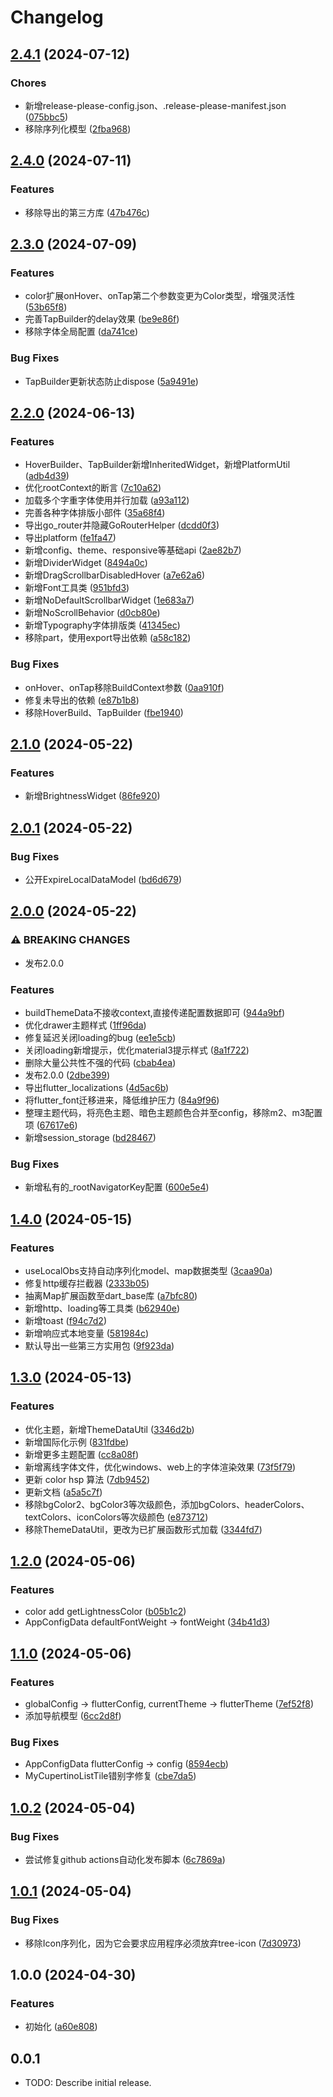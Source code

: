 # Changelog

## [2.4.1](https://github.com/luoyi58624/luoyi_flutter_base/compare/v2.4.0...v2.4.1) (2024-07-12)


### Chores

* 新增release-please-config.json、.release-please-manifest.json ([075bbc5](https://github.com/luoyi58624/luoyi_flutter_base/commit/075bbc53a23ab7cd0a1ca8371357afb21d5e2de6))
* 移除序列化模型 ([2fba968](https://github.com/luoyi58624/luoyi_flutter_base/commit/2fba968a801cd3342cdf18e3ed395cb356bddc55))

## [2.4.0](https://github.com/luoyi58624/luoyi_flutter_base/compare/v2.3.0...v2.4.0) (2024-07-11)


### Features

* 移除导出的第三方库 ([47b476c](https://github.com/luoyi58624/luoyi_flutter_base/commit/47b476cbf2cc08dd1fa09781057b4eb755427636))

## [2.3.0](https://github.com/luoyi58624/luoyi_flutter_base/compare/v2.2.0...v2.3.0) (2024-07-09)


### Features

* color扩展onHover、onTap第二个参数变更为Color类型，增强灵活性 ([53b65f8](https://github.com/luoyi58624/luoyi_flutter_base/commit/53b65f8f0206e0a1e51ea298f2b2b9735c6fff68))
* 完善TapBuilder的delay效果 ([be9e86f](https://github.com/luoyi58624/luoyi_flutter_base/commit/be9e86fc1eb203f03cc9dc150a3908f5addf6e73))
* 移除字体全局配置 ([da741ce](https://github.com/luoyi58624/luoyi_flutter_base/commit/da741ce04ac35d5cfcbdec5ec70c32071f0b2c07))


### Bug Fixes

* TapBuilder更新状态防止dispose ([5a9491e](https://github.com/luoyi58624/luoyi_flutter_base/commit/5a9491e3021158cd3c8a4f7ecf25c8cb67198559))

## [2.2.0](https://github.com/luoyi58624/luoyi_flutter_base/compare/v2.1.0...v2.2.0) (2024-06-13)


### Features

* HoverBuilder、TapBuilder新增InheritedWidget，新增PlatformUtil ([adb4d39](https://github.com/luoyi58624/luoyi_flutter_base/commit/adb4d3958c7a7d08fa14aad863cd5ef8fa076142))
* 优化rootContext的断言 ([7c10a62](https://github.com/luoyi58624/luoyi_flutter_base/commit/7c10a629bd1ea347b96890d97cdd8c8287953170))
* 加载多个字重字体使用并行加载 ([a93a112](https://github.com/luoyi58624/luoyi_flutter_base/commit/a93a1126bec3ae3e456165357ffcecd212427108))
* 完善各种字体排版小部件 ([35a68f4](https://github.com/luoyi58624/luoyi_flutter_base/commit/35a68f4faf87ceef18e8e5af3aa4b8beeb2d89d3))
* 导出go_router并隐藏GoRouterHelper ([dcdd0f3](https://github.com/luoyi58624/luoyi_flutter_base/commit/dcdd0f379b3b6757ea3e06e3bfed1e6615bbbe3b))
* 导出platform ([fe1fa47](https://github.com/luoyi58624/luoyi_flutter_base/commit/fe1fa47eb5dad8f57f9645feab82eed15ba0b3bf))
* 新增config、theme、responsive等基础api ([2ae82b7](https://github.com/luoyi58624/luoyi_flutter_base/commit/2ae82b712a85d258403118ae52f8284f276dc891))
* 新增DividerWidget ([8494a0c](https://github.com/luoyi58624/luoyi_flutter_base/commit/8494a0cd6a9c6a501758478f35047ed842b51fdd))
* 新增DragScrollbarDisabledHover ([a7e62a6](https://github.com/luoyi58624/luoyi_flutter_base/commit/a7e62a667697881fb2cc2c3d95b21be167be6095))
* 新增Font工具类 ([951bfd3](https://github.com/luoyi58624/luoyi_flutter_base/commit/951bfd3396aecc55123afd11dfef13aa38ffe568))
* 新增NoDefaultScrollbarWidget ([1e683a7](https://github.com/luoyi58624/luoyi_flutter_base/commit/1e683a7391e36ead9b3ced59323983173a174044))
* 新增NoScrollBehavior ([d0cb80e](https://github.com/luoyi58624/luoyi_flutter_base/commit/d0cb80e10667063ae93257c51b9cb07de5ec3c81))
* 新增Typography字体排版类 ([41345ec](https://github.com/luoyi58624/luoyi_flutter_base/commit/41345ec90ac026cc1b0520821d5cda848ab4c78f))
* 移除part，使用export导出依赖 ([a58c182](https://github.com/luoyi58624/luoyi_flutter_base/commit/a58c18259b728c487a208ab3bfc58199327e04af))


### Bug Fixes

* onHover、onTap移除BuildContext参数 ([0aa910f](https://github.com/luoyi58624/luoyi_flutter_base/commit/0aa910fa00ecc610cdd16d87d84b45f01e7e8b48))
* 修复未导出的依赖 ([e87b1b8](https://github.com/luoyi58624/luoyi_flutter_base/commit/e87b1b82d77b8e2ac8bd4216fc22986c0a03a2ad))
* 移除HoverBuild、TapBuilder ([fbe1940](https://github.com/luoyi58624/luoyi_flutter_base/commit/fbe19405311a8a046d9f324d234599f96c78fbc0))

## [2.1.0](https://github.com/luoyi58624/luoyi_flutter_base/compare/v2.0.1...v2.1.0) (2024-05-22)


### Features

* 新增BrightnessWidget ([86fe920](https://github.com/luoyi58624/luoyi_flutter_base/commit/86fe920a5e28d0e5b99e3abbddad99b688864fe2))

## [2.0.1](https://github.com/luoyi58624/luoyi_flutter_base/compare/v2.0.0...v2.0.1) (2024-05-22)


### Bug Fixes

* 公开ExpireLocalDataModel ([bd6d679](https://github.com/luoyi58624/luoyi_flutter_base/commit/bd6d679be6bea06b6fd14d91dd5495e9ea6f816b))

## [2.0.0](https://github.com/luoyi58624/luoyi_flutter_base/compare/v1.4.0...v2.0.0) (2024-05-22)


### ⚠ BREAKING CHANGES

* 发布2.0.0

### Features

* buildThemeData不接收context,直接传递配置数据即可 ([944a9bf](https://github.com/luoyi58624/luoyi_flutter_base/commit/944a9bf8e4cb335b0d935e739798d2adea0d7e9a))
* 优化drawer主题样式 ([1ff96da](https://github.com/luoyi58624/luoyi_flutter_base/commit/1ff96dae07cbcb69fe1fa767a44c31c968e9e5e9))
* 修复延迟关闭loading的bug ([ee1e5cb](https://github.com/luoyi58624/luoyi_flutter_base/commit/ee1e5cbcecababf65f38469bfe79971c083cbf6b))
* 关闭loading新增提示，优化material3提示样式 ([8a1f722](https://github.com/luoyi58624/luoyi_flutter_base/commit/8a1f722f0b2ee4a16e735b166c6656bc2e157ad0))
* 删除大量公共性不强的代码 ([cbab4ea](https://github.com/luoyi58624/luoyi_flutter_base/commit/cbab4ea9a495eacddab575d8b78357744bbd0bc3))
* 发布2.0.0 ([2dbe399](https://github.com/luoyi58624/luoyi_flutter_base/commit/2dbe399864b19a5962ea86d5d67e720e056b68a1))
* 导出flutter_localizations ([4d5ac6b](https://github.com/luoyi58624/luoyi_flutter_base/commit/4d5ac6bcee7733eaa531dae4a2c0aa8098a59af1))
* 将flutter_font迁移进来，降低维护压力 ([84a9f96](https://github.com/luoyi58624/luoyi_flutter_base/commit/84a9f9692725fb215152370553288fe910773ecf))
* 整理主题代码，将亮色主题、暗色主题颜色合并至config，移除m2、m3配置项 ([67617e6](https://github.com/luoyi58624/luoyi_flutter_base/commit/67617e62a3cf594785bd73c7e6b9ff0e2cb607dc))
* 新增session_storage ([bd28467](https://github.com/luoyi58624/luoyi_flutter_base/commit/bd284673ef82c5081efbeba287e4d23caedff59e))


### Bug Fixes

* 新增私有的_rootNavigatorKey配置 ([600e5e4](https://github.com/luoyi58624/luoyi_flutter_base/commit/600e5e4a2cc66903df8ba05f7146f4e72d547909))

## [1.4.0](https://github.com/luoyi58624/luoyi_flutter_base/compare/v1.3.0...v1.4.0) (2024-05-15)


### Features

* useLocalObs支持自动序列化model、map数据类型 ([3caa90a](https://github.com/luoyi58624/luoyi_flutter_base/commit/3caa90a2e3bd625a0bf6ad2e9fc7d43e664c61bc))
* 修复http缓存拦截器 ([2333b05](https://github.com/luoyi58624/luoyi_flutter_base/commit/2333b050852057a70789996c767c95f11f1f9dce))
* 抽离Map扩展函数至dart_base库 ([a7bfc80](https://github.com/luoyi58624/luoyi_flutter_base/commit/a7bfc80ca9e47153c3658243ae27bb53f5e76b28))
* 新增http、loading等工具类 ([b62940e](https://github.com/luoyi58624/luoyi_flutter_base/commit/b62940ee780a2ad612e4dd4af6e4a1e92f1b1e63))
* 新增toast ([f94c7d2](https://github.com/luoyi58624/luoyi_flutter_base/commit/f94c7d21f3814d2e519a862a2d86a78894eb090e))
* 新增响应式本地变量 ([581984c](https://github.com/luoyi58624/luoyi_flutter_base/commit/581984c197a1f498ee5e22ccaec6a6c1079c19b3))
* 默认导出一些第三方实用包 ([9f923da](https://github.com/luoyi58624/luoyi_flutter_base/commit/9f923daf1f68db0d60d3d0c324ca50c943011a92))

## [1.3.0](https://github.com/luoyi58624/luoyi_flutter_base/compare/v1.2.0...v1.3.0) (2024-05-13)


### Features

* 优化主题，新增ThemeDataUtil ([3346d2b](https://github.com/luoyi58624/luoyi_flutter_base/commit/3346d2bc4cdcab84da7a073ed10c4d5ddcc392f6))
* 新增国际化示例 ([831fdbe](https://github.com/luoyi58624/luoyi_flutter_base/commit/831fdbef927ea42c49b05dd2a29d7b5f0c837f4a))
* 新增更多主题配置 ([cc8a08f](https://github.com/luoyi58624/luoyi_flutter_base/commit/cc8a08f4910a073a5bab04ffbcbe5648cd2b0320))
* 新增离线字体文件，优化windows、web上的字体渲染效果 ([73f5f79](https://github.com/luoyi58624/luoyi_flutter_base/commit/73f5f7930e900ee30bd05917f091c750bf3a3f86))
* 更新 color hsp 算法 ([7db9452](https://github.com/luoyi58624/luoyi_flutter_base/commit/7db945236790daed98ec92a99ccf908f16ec004b))
* 更新文档 ([a5a5c7f](https://github.com/luoyi58624/luoyi_flutter_base/commit/a5a5c7fe92ff6159f9f0e03dbf46374d8d910fc0))
* 移除bgColor2、bgColor3等次级颜色，添加bgColors、headerColors、textColors、iconColors等次级颜色 ([e873712](https://github.com/luoyi58624/luoyi_flutter_base/commit/e87371276b0cb27353bb55d4261809ce19b322e5))
* 移除ThemeDataUtil，更改为已扩展函数形式加载 ([3344fd7](https://github.com/luoyi58624/luoyi_flutter_base/commit/3344fd7c38c0235654964337d8ba6e22ad52c5d9))

## [1.2.0](https://github.com/luoyi58624/luoyi_flutter_base/compare/v1.1.0...v1.2.0) (2024-05-06)


### Features

* color add getLightnessColor ([b05b1c2](https://github.com/luoyi58624/luoyi_flutter_base/commit/b05b1c207d4fb77b24715ae2a7b5d128d2d3b58f))
* AppConfigData defaultFontWeight -&gt; fontWeight ([34b41d3](https://github.com/luoyi58624/luoyi_flutter_base/commit/34b41d3b66fd7accfc5dbcff9acc07acb2971b4c))

## [1.1.0](https://github.com/luoyi58624/luoyi_flutter_base/compare/v1.0.2...v1.1.0) (2024-05-06)


### Features

* globalConfig -&gt; flutterConfig, currentTheme -> flutterTheme ([7ef52f8](https://github.com/luoyi58624/luoyi_flutter_base/commit/7ef52f8b3adeff4966a4a5b619efa46cc01404a5))
* 添加导航模型 ([6cc2d8f](https://github.com/luoyi58624/luoyi_flutter_base/commit/6cc2d8fe0bea1c4d720a70eeaa4cf84bd3d16eb9))


### Bug Fixes

* AppConfigData flutterConfig -&gt; config ([8594ecb](https://github.com/luoyi58624/luoyi_flutter_base/commit/8594ecb4fe1744a53e7e8d83586e7d9c9d169d0a))
* MyCupertinoListTile错别字修复 ([cbe7da5](https://github.com/luoyi58624/luoyi_flutter_base/commit/cbe7da56c7f1212e9ed5fe5ffbc372d77cda5d62))

## [1.0.2](https://github.com/luoyi58624/luoyi_flutter_base/compare/v1.0.1...v1.0.2) (2024-05-04)


### Bug Fixes

* 尝试修复github actions自动化发布脚本 ([6c7869a](https://github.com/luoyi58624/luoyi_flutter_base/commit/6c7869a617f330e606ac34163acc2db3ad9ce8f7))

## [1.0.1](https://github.com/luoyi58624/luoyi_flutter_base/compare/v1.0.0...v1.0.1) (2024-05-04)


### Bug Fixes

* 移除Icon序列化，因为它会要求应用程序必须放弃tree-icon ([7d30973](https://github.com/luoyi58624/luoyi_flutter_base/commit/7d30973f63d5800c37d875bfcb82c38105ff4795))

## 1.0.0 (2024-04-30)


### Features

* 初始化 ([a60e808](https://github.com/luoyi58624/luoyi_flutter_base/commit/a60e80855e11145806bd2ec59b9a372efdc4c364))

## 0.0.1

* TODO: Describe initial release.
